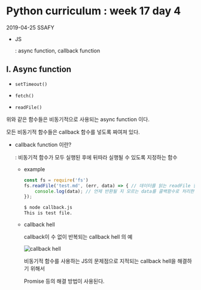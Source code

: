 # Python curriculum : week 17 day 4

2019-04-25 SSAFY

* JS

  : async function, callback function



## I. Async function

* `setTimeout()`

* `fetch()`

* `readFile()`

위와 같은 함수들은 비동기적으로 사용되는 async function 이다.

모든 비동기적 함수들은 callback 함수를 넣도록 짜여져 있다.

* callback function 이란?

  : 비동기적 함수가 모두 실행된 후에 뒤따라 실행될 수 있도록 지정하는 함수

  * example

    ```js
    const fs = require('fs')
    fs.readFile('test.md', (err, data) => { // 데이터를 읽는 readFile 함수
        console.log(data); // 언제 반환될 지 모르는 data를 콜백함수로 처리한다.
    });
    ```

    ```bash
    $ node callback.js
    This is test file.
    ```

  * callback hell

    callback이 수 없이 반복되는 callback hell 의 예

    ![callback hell](https://cdn-images-1.medium.com/max/1600/1*3cMX1FwfBO6W5VnVcvxaWw.png)

    비동기적 함수를 사용하는 JS의 문제점으로 지적되는 callback hell을 해결하기 위해서

    Promise 등의 해결 방법이 사용된다.